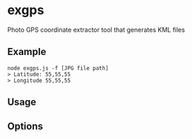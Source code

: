 # exgps

Photo GPS coordinate extractor tool that generates KML files

## Example

```
node exgps.js -f [JPG file path]
> Latitude: 55,55,55
> Longitude 55,55,55
```

## Usage

## Options

